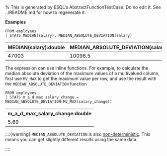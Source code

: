 % This is generated by ESQL's AbstractFunctionTestCase. Do no edit it. See ../README.md for how to regenerate it.

**Examples**

```esql
FROM employees
| STATS MEDIAN(salary), MEDIAN_ABSOLUTE_DEVIATION(salary)
```

| MEDIAN(salary):double | MEDIAN_ABSOLUTE_DEVIATION(salary):double |
| --- | --- |
| 47003 | 10096.5 |

The expression can use inline functions. For example, to calculate the median absolute deviation of the maximum values of a multivalued column, first use `MV_MAX` to get the maximum value per row, and use the result with the `MEDIAN_ABSOLUTE_DEVIATION` function

```esql
FROM employees
| STATS m_a_d_max_salary_change = MEDIAN_ABSOLUTE_DEVIATION(MV_MAX(salary_change))
```

| m_a_d_max_salary_change:double |
| --- |
| 5.69 |

::::{warning}
`MEDIAN_ABSOLUTE_DEVIATION` is also [non-deterministic](https://en.wikipedia.org/wiki/Nondeterministic_algorithm). This means you can get slightly different results using the same data.

::::



